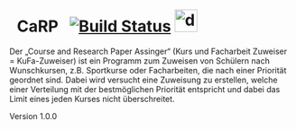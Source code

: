 # &nbsp; CaRP &nbsp; [![Build Status](https://travis-ci.com/juhu1705/CaRP.svg?token=jXzPqCHyzYqHb3HyWTwe&branch=master)](https://travisci.org/juhu1705/CaRP) <img src="https://user-images.githubusercontent.com/42274434/72210172-ae878d00-34b7-11ea-899f-fea2e3c2f01a.png" alt="drawing" width="40"/>

Der „Course and Research Paper Assinger“ (Kurs und Facharbeit Zuweiser = KuFa-Zuweiser) ist ein Programm zum Zuweisen von Schülern nach Wunschkursen, z.B. Sportkurse oder Facharbeiten, die nach einer Priorität geordnet sind. Dabei wird versucht eine Zuweisung zu erstellen, welche einer Verteilung mit der bestmöglichen Priorität entspricht und dabei das Limit eines jeden Kurses nicht überschreitet.

Version 1.0.0
